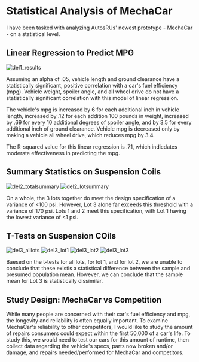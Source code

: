 # Statistical Analysis of MechaCar
I have been tasked with analyzing AutosRUs' newest prototype - MechaCar - on a statistical level.

## Linear Regression to Predict MPG
![del1_results](https://user-images.githubusercontent.com/90879979/149055211-82b8bea1-3c9b-4e23-8c3f-abec4c63cec6.png)

 Assuming an alpha of .05, vehicle length and ground clearance have a statistically significant, positive correlation with a car's fuel efficiency (mpg). Vehicle weight, spoiler angle, and all wheel drive do not have a statistically significant correlation with this model of linear regression.

 The vehicle's mpg is increased by 6 for each additional inch in vehicle length, increased by .12 for each addition 100 pounds in weight, increased by .69 for every 10 additional degrees of spoiler angle, and by 3.5 for every additional inch of ground clearance. Vehicle mpg is decreased only by making a vehicle all wheel drive, which reduces mpg by 3.4.

 The R-squared value for this linear regression is .71, which indicdates moderate effectiveness in predicting the mpg.

 ## Summary Statistics on Suspension Coils
![del2_totalsummary](https://user-images.githubusercontent.com/90879979/149055253-6d1631e7-0f69-4848-95a5-2ea28aa4ce9b.png)
![del2_lotsummary](https://user-images.githubusercontent.com/90879979/149055263-bced2c70-fb62-43c2-8193-3e6704b33d12.png)

 
 On a whole, the 3 lots together do meet the design specification of a variance of <100 psi. However, Lot 3 alone far exceeds this threshold with a variance of 170 psi. Lots 1 and 2 meet this specification, with Lot 1 having the lowest variance of <1 psi.

 ## T-Tests on Suspension COils
 ![del3_alllots](https://user-images.githubusercontent.com/90879979/149055270-04a2f721-8e22-4f00-a74e-995091dc7a25.png)
![del3_lot1](https://user-images.githubusercontent.com/90879979/149055278-2d6c3467-1abf-4808-bf61-532ccb256f06.png)
![del3_lot2](https://user-images.githubusercontent.com/90879979/149055282-da3b28f5-26ae-41ef-a881-59ae70c86bea.png)
![del3_lot3](https://user-images.githubusercontent.com/90879979/149055285-563799fe-46f5-4a8f-b224-17cebcf0e36e.png)

 Baesed on the t-tests for all lots, for lot 1, and for lot 2, we are unable to conclude that these existis a statistical difference between the sample and presumed population mean.  However, we can conclude that the sample mean for Lot 3 is statistically dissimilar.

 ## Study Design: MechaCar vs Competition
 While many people are concerned with their car's fuel efficiency and mpg, the longevity and reliability is often equally important. To examine MechaCar's reliability to other competitors, I would like to study the amount of repairs consumers could expect within the first 50,000 of a car's life. To study this, we would need to test our cars for this amount of runtime, then collect data regarding the vehicle's specs, parts now broken and/or damage, and repairs needed/performed for MechaCar and competitors. 
